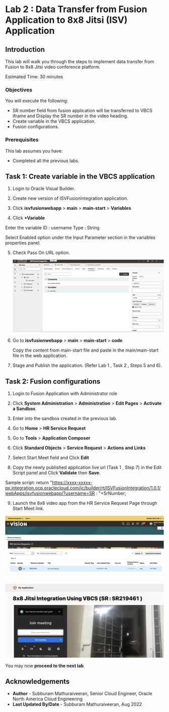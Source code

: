 # Lab 2 : Data Transfer from Fusion Application to 8x8 Jitsi (ISV) Application

## Introduction

This lab will walk you through the steps to implement data transfer from Fusion to 8x8 Jitsi video conference platform.


Estimated Time: 30 minutes

### Objectives

You will execute the following:
- SR number field from fusion application will be transferred to VBCS iframe and Display the SR number in the video heading.
- Create variable in the VBCS application.
- Fusion configurations.

### Prerequisites
This lab assumes you have:
- Completed all the previous labs.


## Task 1: Create variable in the VBCS application

1. Login to Oracle Visual Builder.

2. Create new version of ISVFusionIntegration application.

3. Click **isvfusionwebapp** > **main** > **main-start** > **Variables**

4. Click **+Variable**

  Enter the variable ID : username
                   Type : String

  Select Enabled option under the Input Parameter section in the variables properties panel.

5. Check Pass On URL option.

   ![Variable declaration](images/screenshot1.png)

6. Go to **isvfusionwebapp** > **main** > **main-start** > **code**  

   Copy the content from main-start file and paste in the main/main-start file in the web application.

7. Stage and Publish the application. (Refer Lab 1 , Task 2 , Steps 5 and 6).

## Task 2: Fusion configurations

1. Login to Fusion Application with Administrator role

2. Click **System Administration** > **Administration** > **Edit Pages** > **Activate a Sandbox**.

3. Enter into the sandbox created in the previous lab.

4. Go to **Home** > **HR Service Request**

5. Go to **Tools** > **Application Composer**

6. Click **Standard Objects** > **Service Request** > **Actions and Links**

7. Select Start Meet field and Click **Edit**

8. Copy the newly published application live url (Task 1 , Step 7) in the Edit Script panel and  Click **Validate** then **Save**.

Sample script: return "https://xxxx-xxxxx-px.integration.ocp.oraclecloud.com/ic/builder/rt/ISVFusionIntegration/1.0.1/webApps/isvfusionwebapp/?username=SR : "+SrNumber;


9. Launch the 8x8 video app from the HR Service Request Page through Start Meet link.

![Select Service Request](images/screenshot2.png)

![SR number visible in the VBCS](images/screenshot3.png)

You may now **proceed to the next lab**.


## Acknowledgements

* **Author** - Subburam Mathuraiveeran, Senior Cloud Engineer, Oracle North America Cloud Engineering
* **Last Updated By/Date** - Subburam Mathuraiveeran, Aug 2022
